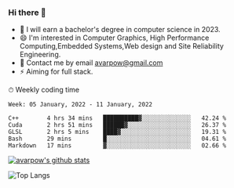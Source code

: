 ### Hi there 👋
<!--I have been a GitHub member for [![Years Badge](https://badges.pufler.dev/years/avarpow)](https://badges.pufler.dev)-->
- 🌱 I will earn a bachelor's degree in computer science in 2023.
- 😄 I'm interested in Computer Graphics, High Performance Computing,Embedded Systems,Web design and Site Reliability Engineering.
- 💬 Contact me by email avarpow@gmail.com
- ⚡ Aiming for full stack.

<!--💻 Coding Activity Logging

[![Commits Badge](https://badges.pufler.dev/commits/weekly/avarpow)](https://badges.pufler.dev)-->

⏱ Weekly coding time
<!--START_SECTION:waka-->
```text
Week: 05 January, 2022 - 11 January, 2022

C++        4 hrs 34 mins   ██████████▓░░░░░░░░░░░░░░   42.24 % 
Cuda       2 hrs 51 mins   ██████▓░░░░░░░░░░░░░░░░░░   26.37 % 
GLSL       2 hrs 5 mins    ████▓░░░░░░░░░░░░░░░░░░░░   19.31 % 
Bash       29 mins         █░░░░░░░░░░░░░░░░░░░░░░░░   04.61 % 
Markdown   17 mins         ▓░░░░░░░░░░░░░░░░░░░░░░░░   02.66 % 
```
<!--END_SECTION:waka-->

[![avarpow's github stats](https://github-readme-stats.vercel.app/api?username=avarpow&count_private=true&show_icons=true&hide=issues&hide_border=true)](https://github.com/anuraghazra/github-readme-stats)

![Top Langs](https://github-readme-stats.vercel.app/api/top-langs/?username=avarpow&layout=compact&hide_border=true) 
<!--[![avarpow's wakatime stats](https://github-readme-stats.vercel.app/api/wakatime?username=avarpow)](https://github.com/anuraghazra/github-readme-stats)-->
